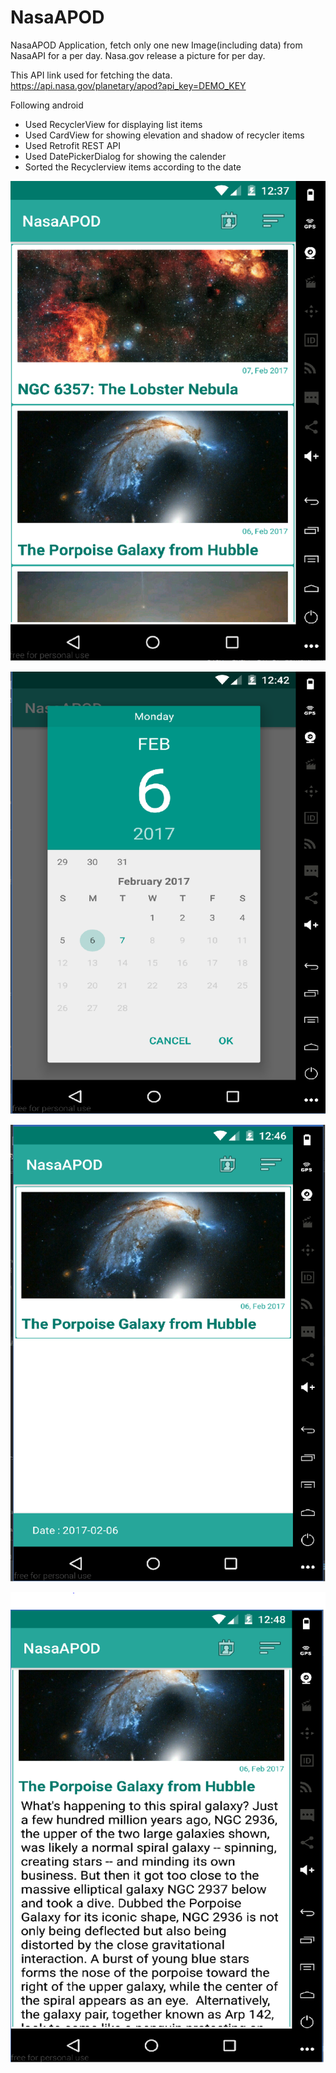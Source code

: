 # NasaAPOD
NasaAPOD Application, fetch only one new Image(including data) from NasaAPI for a per day. 
Nasa.gov release a picture for per day.

This API link used for fetching the data.
https://api.nasa.gov/planetary/apod?api_key=DEMO_KEY


Following android 
 - Used RecyclerView for displaying list items
 - Used CardView for showing elevation and shadow of recycler items
 - Used Retrofit REST API
 - Used DatePickerDialog for showing the calender
 - Sorted the Recyclerview items according to the date



![alt tag](https://github.com/andyemmadi/NasaAPOD/blob/master/nasaAPOD1.png)


![alt tag](https://github.com/andyemmadi/NasaAPOD/blob/master/nasaAPOD2.png)



![alt tag](https://github.com/andyemmadi/NasaAPOD/blob/master/nasaAPOD3.png)



![alt tag](https://github.com/andyemmadi/NasaAPOD/blob/master/nasaAPOD4.png)
